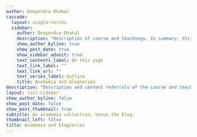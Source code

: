 ```yaml
---
author: Deependra Dhakal
cascade:
  layout: single-series
  sidebar:
    author: Deependra Dhakal
    description: "Description of course and teachings. In summary, this is a rambling about my academia.\n"
    show_author_byline: true
    show_post_date: true
    show_sidebar_adunit: true
    text_contents_label: On this page
    text_link_label: ""
    text_link_url: ""
    text_series_label: Outline
    title: Academia and blogseries
description: "Description and content referrals of the course and teachings. Some long-form blog-like contents may also be included herein. These are, of course, long running activities \nmeant to be read in sequence. This section is like a blog series, \nminus the blog.\n"
layout: list-sidebar
show_author_byline: false
show_post_date: false
show_post_thumbnail: true
subtitle: An academia collection, minus the blog.
thumbnail_left: false
title: Academia and blogseries
---
```


